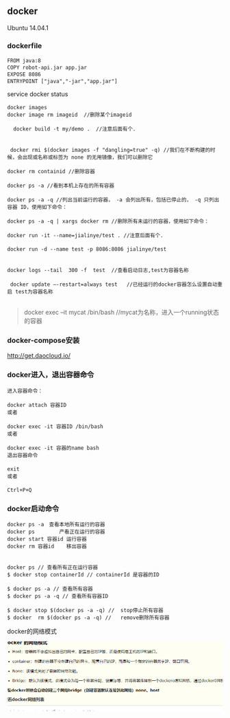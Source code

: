## docker

Ubuntu 14.04.1

### dockerfile

```
FROM java:8
COPY robot-api.jar app.jar
EXPOSE 8086
ENTRYPOINT ["java","-jar","app.jar"]
```



service  docker status



```
docker images 
docker image rm imageid  //删除某个imageid

  docker build -t my/demo .  //注意后面有个.


 docker rmi $(docker images -f "dangling=true" -q) //我们在不断构建的时候，会出现或名称或标签为 none 的无用镜像，我们可以删除它

docker rm containid //删除容器

docker ps -a //看到本机上存在的所有容器
 
docker ps -a -q //列出当前运行的容器， -a 会列出所有，包括已停止的， -q 只列出容器 ID，使用如下命令：

docker ps -a -q | xargs docker rm //删除所有未运行的容器，使用如下命令：
 
docker run -it --name=jialinye/test . //注意后面有个.
 
docker run -d --name test -p 8086:8086 jialinye/test


docker logs --tail  300 -f  test  //查看启动日志,test为容器名称

 docker update –-restart=always test   //已经运行的docker容器怎么设置自动重启 test为容器名称
 
```





> docker exec –it mycat /bin/bash  //mycat为名称，进入一个running状态的容器



### docker-compose安装

http://get.daocloud.io/   





### docker进入，退出容器命令

```
进入容器命令：

docker attach 容器ID
或者

docker exec -it 容器ID /bin/bash 
或者

docker exec -it 容器的name bash
退出容器命令

exit
或者

Ctrl+P+Q
```



### docker启动命令

```
docker ps -a　查看本地所有运行的容器
docker ps        产看正在运行的容器
docker start 容器id 运行容器
docker rm 容器id    移出容器


docker ps // 查看所有正在运行容器
$ docker stop containerId // containerId 是容器的ID

$ docker ps -a // 查看所有容器
$ docker ps -a -q // 查看所有容器ID

$ docker stop $(docker ps -a -q) //  stop停止所有容器
$ docker  rm $(docker ps -a -q) //   remove删除所有容器
```



docker的网络模式

![image-20221101175240953](docker.assets/image-20221101175240953.png)